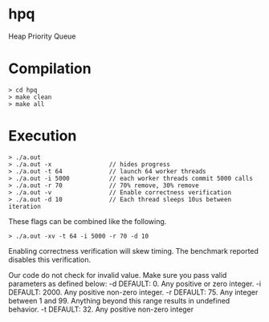 # hpq
Heap Priority Queue

# Compilation
```
> cd hpq
> make clean
> make all
```

# Execution
```
> ./a.out
> ./a.out -x                // hides progress
> ./a.out -t 64             // launch 64 worker threads
> ./a.out -i 5000           // each worker threads commit 5000 calls
> ./a.out -r 70             // 70% remove, 30% remove
> ./a.out -v                // Enable correctness verification
> ./a.out -d 10             // Each thread sleeps 10us between iteration
```

These flags can be combined like the following. 
```
> ./a.out -xv -t 64 -i 5000 -r 70 -d 10
```

Enabling correctness verification will skew timing. The benchmark reported disables this verification.

Our code do not check for invalid value. Make sure you pass valid parameters as defined below:
-d DEFAULT: 0. Any positive or zero integer.
-i DEFAULT: 2000. Any positive non-zero integer.
-r DEFAULT: 75. Any integer between 1 and 99. Anything beyond this range results in undefined behavior.
-t DEFAULT: 32. Any positive non-zero integer